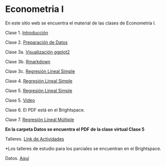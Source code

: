 # Econometria I

En este sitio web se encuentra el material de las clases de Econometría I.

Clase 1. [Introducción](https://juniorjb5.github.io/EconometriaI/Class_1/Class_1.html#1) 

Clase 2. [Preparación de Datos](https://juniorjb5.github.io/DataViz/2_Data/2_Data.html#1) 

Clase 3a. [Visualización ggplot2](https://juniorjb5.github.io/DataViz/3_ggplot2/3_ggplot2.html#1) 

Clase 3b. [Rmarkdown](https://juniorjb5.github.io/EconometriaI/Class_2/Class_2.html#1) 

Clase 3c. [Regresión Lineal Simple](https://juniorjb5.github.io/EconometriaI/Class_3/Class_3.html#1) 

Clase 4. [Regresión Lineal Simple](https://juniorjb5.github.io/EconometriaI/Class_4/Class_4.html#1) 

Clase 5. [Regresión Lineal Simple](https://juniorjb5.github.io/EconometriaI/Class_5/Class_5.html#1) 

Clase 5. [Video](https://correounivalleeduco-my.sharepoint.com/:v:/g/personal/orlando_joaqui_correounivalle_edu_co/ESjqfB7hwpdJpFkubIv5isEBK4mSYbCkADGYQ1l6S6vryQ?e=rLbmFk)

Clase 6. El PDF está en el Brightspace.

Clase 7. [Regresión Lineal Múltiple](https://juniorjb5.github.io/EconometriaI/Class_7/Class_7.html#1) 

**En la carpeta Datos se encuentra el PDF de la clase virtual Clase 5**

Talleres. [Link de Actividades](https://juniorjb5.github.io/EconometriaI/Actividades/Actividades.html#1)

*Los talleres de estudio para los parciales se encuentran en el Brightspace.

Datos. [Aquí](https://correounivalleeduco-my.sharepoint.com/:f:/g/personal/orlando_joaqui_correounivalle_edu_co/EjvU-uMkUMhMkK-qE8dJTAIBx5MzIpMzJscz0qM02CVUOg?e=0xfrna)
